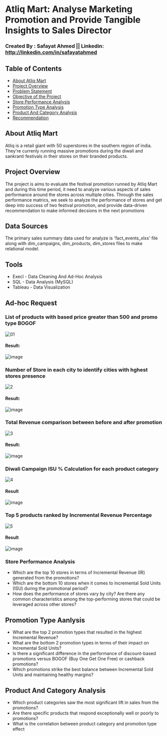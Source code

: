 # Atliq Mart: Analyse Marketing Promotion and Provide Tangible Insights to Sales Director

### Created By : Safayat Ahmed || Linkedin: http://linkedin.com/in/safayatahmed

## Table of Contents

 - [About Atliq Mart](#about-atliq-mart)
 - [Project Overview](#project-overview)
 - [Problem Statement](#problem-statement)
 - [Objective of the Project](#objective-of-the-project)
 - [Store Performance Analysis](#store-performance-analysis)
 - [Promotion Type Analysis](#promotion-type-analysis)
 - [Product And Category Analysis](#product-and-category-analysis)
 - [Recommendation](#recommendation)


## About Atliq Mart

Atliq is a retail giant with 50 superstores in the southern region of india. They're currenly running massive promotions during the diwali and sankranti festivals in their stores on their branded products.

## Project Overview


The project is aims to evaluate the festival promotion runned by Atliq Mart and during this time period, it need to analyze various aspects of sales performance around the stores across multiple cities. Through the sales performance matrics, we seek to analyze the performance of stores and get deep into success of two festival promotion, and provide data-driven recommendation to make informed decsions in the next promotions 


## Data Sources

The primary sales summary data used for analyze is 'fact_events_xlxs' file along with dim_campaigns, dim_products, dim_stores files to make relational model.

## Tools

- Execl - Data Cleaning And Ad-Hoc Analysis
- SQL - Data Analysis (MySQL)
- Tableau - Data Visualization

## Ad-hoc Request

### List of products with based price greater than 500 and promo type BOGOF

![01](https://github.com/safayat-171/Analyse-Promotions-and-Provide-Tangible-Insights-to-Sales-Director/assets/100015367/5312a7ed-8400-4a43-8036-2d29dd3eec72)

#### Result:

![image](https://github.com/safayat-171/Analyse-Promotions-and-Provide-Tangible-Insights-to-Sales-Director/assets/100015367/7b2a1291-1cc8-45f6-914c-60ff4c234a43)

### Number of Store in each city to identify cities with hghest stores presence

![2](https://github.com/safayat-171/Analyse-Promotions-and-Provide-Tangible-Insights-to-Sales-Director/assets/100015367/5526061d-df2b-464c-bdf4-e0587f07f1d6)

#### Result:

![image](https://github.com/safayat-171/Analyse-Promotions-and-Provide-Tangible-Insights-to-Sales-Director/assets/100015367/808f5718-6d9f-47a1-a625-2ffb033a4db8)

### Total Revenue comparison between before and after promotion 

![3](https://github.com/safayat-171/Analyse-Promotions-and-Provide-Tangible-Insights-to-Sales-Director/assets/100015367/16eff8e5-caff-4e7e-b504-6a3d726192b0)

#### Result:

![image](https://github.com/safayat-171/Analyse-Promotions-and-Provide-Tangible-Insights-to-Sales-Director/assets/100015367/04193bc6-3edc-42e8-a396-e4db038abb29)

### Diwali Campaign ISU % Calculation for each product category

![4](https://github.com/safayat-171/Analyse-Promotions-and-Provide-Tangible-Insights-to-Sales-Director/assets/100015367/273372ae-d7d8-4622-9a87-fba667a0c2cf)

#### Result

![image](https://github.com/safayat-171/Analyse-Promotions-and-Provide-Tangible-Insights-to-Sales-Director/assets/100015367/2fcde4c6-a6f5-4539-974d-715847b9e56c)

### Top 5 products ranked by Incremental Revenue Percentage

![5](https://github.com/safayat-171/Analyse-Promotions-and-Provide-Tangible-Insights-to-Sales-Director/assets/100015367/ba8dd334-471a-4e6d-846f-5757f56caaf3)

#### Result

![image](https://github.com/safayat-171/Analyse-Promotions-and-Provide-Tangible-Insights-to-Sales-Director/assets/100015367/f5be1075-5593-4bb6-ae21-4b990bde943e)

### Store Performance Analysis
   - Which are the top 10 stores in terms of Incremental Revenue (IR) generated from the promotions?
   - Which are the bottom 10 stores when it comes to Incremental Sold Units (ISU) during the promotional period?
   - How does the performance of stores vary by city? Are there any common characteristics among the top-performing stores that could be leveraged across other stores?

## Promotion Type Aanlysis

  - What are the top 2 promotion types that resulted in the highest Incremental Revenue?
  - What are the bottom 2 promotion types in terms of their impact on Incremental Sold Units?
  - Is there a significant difference in the performance of discount-based promotions versus BOGOF (Buy One Get One Free) or cashback promotions?
  - Which promotions strike the best balance between Incremental Sold Units and maintaining healthy margins?

## Product And Category Analysis

  - Which product categories saw the most significant lift in sales from the promotions?
  - Are there specific products that respond exceptionally well or poorly to promotions?
  - What is the correlation between product category and promotion type effect 
